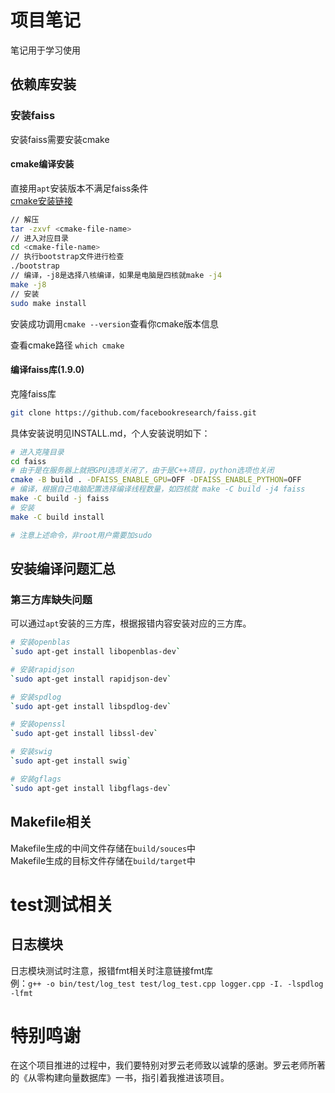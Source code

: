# 项目笔记
笔记用于学习使用
## 依赖库安装
### 安装faiss
安装faiss需要安装cmake
#### cmake编译安装
直接用`apt`安装版本不满足faiss条件\
[cmake安装链接](https://cmake.org/download/#latest)
```bash
// 解压
tar -zxvf <cmake-file-name>
// 进入对应目录
cd <cmake-file-name>
// 执行bootstrap文件进行检查
./bootstrap
// 编译，-j8是选择八核编译，如果是电脑是四核就make -j4
make -j8
// 安装
sudo make install
```
安装成功调用`cmake --version`查看你cmake版本信息

查看cmake路径 `which cmake`
#### 编译faiss库(1.9.0)
克隆faiss库
```bash
git clone https://github.com/facebookresearch/faiss.git
```
具体安装说明见INSTALL.md，个人安装说明如下：
```bash
# 进入克隆目录
cd faiss
# 由于是在服务器上就把GPU选项关闭了，由于是C++项目，python选项也关闭
cmake -B build . -DFAISS_ENABLE_GPU=OFF -DFAISS_ENABLE_PYTHON=OFF
# 编译，根据自己电脑配置选择编译线程数量，如四核就 make -C build -j4 faiss
make -C build -j faiss
# 安装
make -C build install

# 注意上述命令，非root用户需要加sudo
```
## 安装编译问题汇总
### 第三方库缺失问题
可以通过`apt`安装的三方库，根据报错内容安装对应的三方库。
```bash
# 安装openblas
`sudo apt-get install libopenblas-dev`

# 安装rapidjson
`sudo apt-get install rapidjson-dev`

# 安装spdlog
`sudo apt-get install libspdlog-dev`

# 安装openssl
`sudo apt-get install libssl-dev`

# 安装swig
`sudo apt-get install swig`

# 安装gflags
`sudo apt-get install libgflags-dev`
```

## Makefile相关

Makefile生成的中间文件存储在`build/souces`中\
Makefile生成的目标文件存储在`build/target`中

# test测试相关

## 日志模块
日志模块测试时注意，报错fmt相关时注意链接fmt库\
例：`g++ -o bin/test/log_test test/log_test.cpp logger.cpp -I. -lspdlog -lfmt`



# 特别鸣谢
在这个项目推进的过程中，我们要特别对罗云老师致以诚挚的感谢。罗云老师所著的《从零构建向量数据库》一书，指引着我推进该项目。
